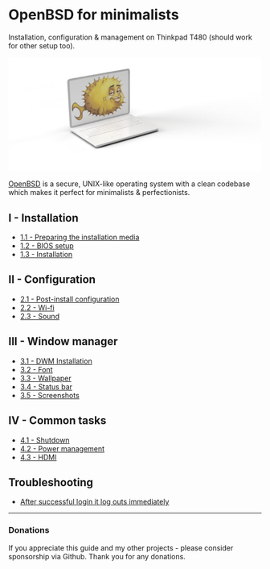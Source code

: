 # OpenBSD for minimalists 

Installation, configuration & management on Thinkpad T480 (should work for other setup too).

![](readme.png)

[OpenBSD](https://www.openbsd.org/) is a secure, UNIX-like operating system with a clean codebase which makes it perfect for minimalists & perfectionists.


## I - Installation

- [1.1 - Preparing the installation media](/installation/01-usb-stick.md)
- [1.2 - BIOS setup](/installation/02-bios-setup.md)
- [1.3 - Installation](/installation/03-installation.md)

## II - Configuration
- [2.1 - Post-install configuration](/configuration/01-post-install.md)
- [2.2 - Wi-fi](/configuration/02-wifi.md)
- [2.3 - Sound](/configuration/03-sound.md)

## III - Window manager
- [3.1 - DWM Installation](/dwm/01-dwm-installation.md)
- [3.2 - Font](/dwm/02-font.md)
- [3.3 - Wallpaper](/dwm/03-wallpaper.md)
- [3.4 - Status bar](/dwm/04-statusbar.md)
- [3.5 - Screenshots](/dwm/05-screenshots.md)

## IV - Common tasks
- [4.1 - Shutdown](/tasks/01-shutdown.md)
- [4.2 - Power management](/tasks/02-power-management.md)
- [4.3 - HDMI](/tasks/03-hdmi.md)

## Troubleshooting
- [After successful login it log outs immediately](/troubleshooting/01-x-logout.md)
 
---

### Donations

If you appreciate this guide and my other projects - please consider sponsorship via Github. Thank you for any donations.
